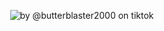 ‎ ‎ ‎ ‎ ‎ ‎ ‎ ‎ ‎ ‎ ‎ ‎ ‎ ‎ ‎ ‎ ‎ ‎ ‎ ‎ ‎ ‎ ‎ ‎ ‎ ‎ ‎ ‎ ‎ ‎ ‎ ‎ ‎ ‎ ‎ ‎ ‎ ‎ ‎ ‎ ![by @butterblaster2000 on tiktok](https://64.media.tumblr.com/2a944a566de79a35ea99246b414c6f61/343569c3e6f4efff-f1/s640x960/a9982cc2993aef4ea20b580090447b09f9d1aa95.gifv)       ‎ ‎ ‎ 
‎
